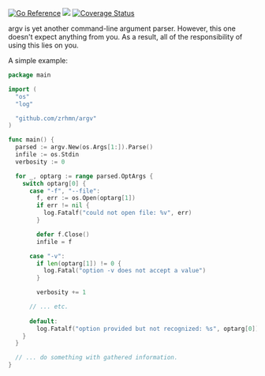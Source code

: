[![Go Reference](https://pkg.go.dev/badge/pkg.go.dev/github.com/zrhmn/argv.svg)](https://pkg.go.dev/pkg.go.dev/github.com/zrhmn/argv)
[![](https://github.com/zrhmn/argv/workflows/Go/badge.svg)](https://github.com/zrhmn/argv/actions)
[![Coverage Status](https://coveralls.io/repos/github/zrhmn/argv/badge.svg?branch=master)](https://coveralls.io/github/zrhmn/argv?branch=master)

argv is yet another command-line argument parser.
However, this one doesn't expect anything from you.
As a result, all of the responsibility of using this lies on you.

A simple example:

```go
package main

import (
  "os"
  "log"

  "github.com/zrhmn/argv"
)

func main() {
  parsed := argv.New(os.Args[1:]).Parse()
  infile := os.Stdin
  verbosity := 0

  for _, optarg := range parsed.OptArgs {
    switch optarg[0] {
      case "-f", "--file":
        f, err := os.Open(optarg[1])
        if err != nil {
          log.Fatalf("could not open file: %v", err)
        }

        defer f.Close()
        infile = f

      case "-v":
        if len(optarg[1]) != 0 {
          log.Fatal("option -v does not accept a value")
        }

        verbosity += 1

      // ... etc.
      
      default:
        log.Fatalf("option provided but not recognized: %s", optarg[0])
    }
  }

  // ... do something with gathered information.
}
```

